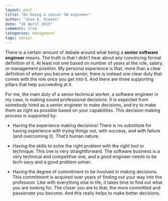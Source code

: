 ```yaml
---
layout: post
title: "On being a senior SW engineer"
author: "Jose A. Dianes"
date: "26 April 2015"
comments: true
categories: management  
tags: senior
---
```


There is a certain amount of debate around what being a **senior software engineer** means. The truth is that I didn't hear about any convincing formal definition of it. At least not one based on number of years at the role, salary, or management position. My personal experience is that, more than a clear definition of when you become a senior, there is instead one clear duty that comes with the role once you get into it. And there are three supporting pillars that help succeeding at it.  

For me, the main duty of a senior technical worker, a software engineer in my case, is making sound professional decisions. It is expected from somebody hired as a senior engineer to make decisions, and try to make them as right as possible based on your capabilities. This decision-making process is supported by:  

- Having the experience making decisions! There is no substitute for having experience with trying things out, with success, and with failure (and overcoming it). That’s human nature.    

- Having the skills to solve the right problem with the right tool or technique. This one is very straightforward. The software business is a very technical and competitive one, and a good engineer needs to be tech-savy and a good problem solver.   

- Having the degree of commitment to be involved in making decisions. This commitment is acquired over years of finding out your way into the profession. Like with everything else in life, it takes time to find out what you are looking for. The closer you are to that, the more committed and passionate you become. And this really helps to make better decisions.  


